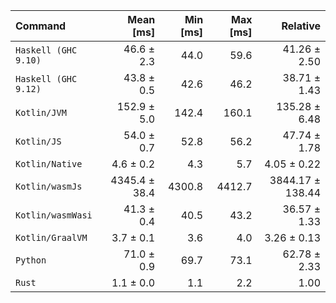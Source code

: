| Command | Mean [ms] | Min [ms] | Max [ms] | Relative |
|:---|---:|---:|---:|---:|
| `Haskell (GHC 9.10)` | 46.6 ± 2.3 | 44.0 | 59.6 | 41.26 ± 2.50 |
| `Haskell (GHC 9.12)` | 43.8 ± 0.5 | 42.6 | 46.2 | 38.71 ± 1.43 |
| `Kotlin/JVM` | 152.9 ± 5.0 | 142.4 | 160.1 | 135.28 ± 6.48 |
| `Kotlin/JS` | 54.0 ± 0.7 | 52.8 | 56.2 | 47.74 ± 1.78 |
| `Kotlin/Native` | 4.6 ± 0.2 | 4.3 | 5.7 | 4.05 ± 0.22 |
| `Kotlin/wasmJs` | 4345.4 ± 38.4 | 4300.8 | 4412.7 | 3844.17 ± 138.44 |
| `Kotlin/wasmWasi` | 41.3 ± 0.4 | 40.5 | 43.2 | 36.57 ± 1.33 |
| `Kotlin/GraalVM` | 3.7 ± 0.1 | 3.6 | 4.0 | 3.26 ± 0.13 |
| `Python` | 71.0 ± 0.9 | 69.7 | 73.1 | 62.78 ± 2.33 |
| `Rust` | 1.1 ± 0.0 | 1.1 | 2.2 | 1.00 |
